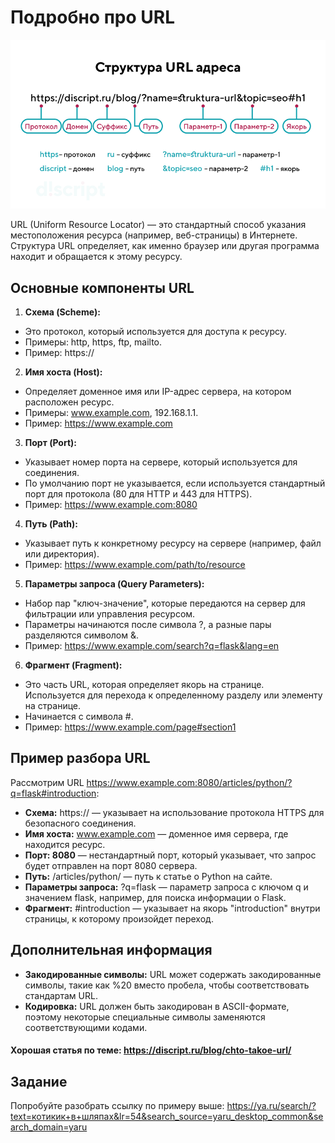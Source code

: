 # Подробно про URL
<img src="/FLASK_module_8/image/8.1.1.png" alt="Структура URL адреса">

URL (Uniform Resource Locator) — это стандартный способ указания местоположения ресурса (например, веб-страницы) в Интернете. Структура URL определяет, как именно браузер или другая программа находит и обращается к этому ресурсу.

## Основные компоненты URL
1. **Схема (Scheme):**

- Это протокол, который используется для доступа к ресурсу.
- Примеры: http, https, ftp, mailto.
- Пример: https://
2. **Имя хоста (Host):**

- Определяет доменное имя или IP-адрес сервера, на котором расположен ресурс.
- Примеры: www.example.com, 192.168.1.1.
- Пример: https://www.example.com
3. **Порт (Port):**

- Указывает номер порта на сервере, который используется для соединения.
- По умолчанию порт не указывается, если используется стандартный порт для протокола (80 для HTTP и 443 для HTTPS).
- Пример: https://www.example.com:8080
4. **Путь (Path):**

- Указывает путь к конкретному ресурсу на сервере (например, файл или директория).
- Пример: https://www.example.com/path/to/resource
5. **Параметры запроса (Query Parameters):**

- Набор пар "ключ-значение", которые передаются на сервер для фильтрации или управления ресурсом.
- Параметры начинаются после символа ?, а разные пары разделяются символом &.
- Пример: https://www.example.com/search?q=flask&lang=en
6. **Фрагмент (Fragment):**

- Это часть URL, которая определяет якорь на странице. Используется для перехода к определенному разделу или элементу на странице.
- Начинается с символа #.
- Пример: https://www.example.com/page#section1

## Пример разбора URL
Рассмотрим URL https://www.example.com:8080/articles/python/?q=flask#introduction:

- **Схема:** https:// — указывает на использование протокола HTTPS для безопасного соединения.
- **Имя хоста:** www.example.com — доменное имя сервера, где находится ресурс.
- **Порт: 8080** — нестандартный порт, который указывает, что запрос будет отправлен на порт 8080 сервера.
- **Путь:** /articles/python/ — путь к статье о Python на сайте.
- **Параметры запроса:** ?q=flask — параметр запроса с ключом q и значением flask, например, для поиска информации о Flask.
- **Фрагмент:** #introduction — указывает на якорь "introduction" внутри страницы, к которому произойдет переход.
## Дополнительная информация
- **Закодированные символы:** URL может содержать закодированные символы, такие как %20 вместо пробела, чтобы соответствовать стандартам URL.
- **Кодировка:** URL должен быть закодирован в ASCII-формате, поэтому некоторые специальные символы заменяются соответствующими кодами.

#### Хорошая статья по теме: https://discript.ru/blog/chto-takoe-url/

## Задание
Попробуйте разобрать ссылку по примеру выше: https://ya.ru/search/?text=котикик+в+шляпах&lr=54&search_source=yaru_desktop_common&search_domain=yaru